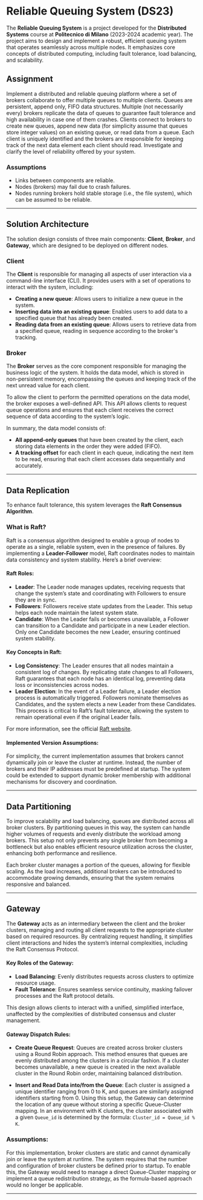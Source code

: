 
# Reliable Queuing System (DS23)

The **Reliable Queuing System** is a project developed for the **Distributed Systems** course at **Politecnico di Milano** (2023-2024 academic year). The project aims to design and implement a robust, efficient queuing system that operates seamlessly across multiple nodes. It emphasizes core concepts of distributed computing, including fault tolerance, load balancing, and scalability.

## Assignment

Implement a distributed and reliable queuing platform where a set of brokers collaborate to offer multiple queues to multiple clients. Queues are persistent, append only, FIFO data structures. Multiple (not necessarily every) brokers replicate the data of queues to guarantee fault tolerance and high availability in case one of them crashes. Clients connect to brokers to create new queues, append new data (for simplicity assume that queues store integer values) on an existing queue, or read data from a queue. Each client is uniquely identified and the brokers are responsible for keeping track of the next data element each client should read. Investigate and clarify the level of reliability offered by your system.

### Assumptions
- Links between components are reliable.
- Nodes (brokers) may fail due to crash failures.
- Nodes running brokers hold stable storage (i.e., the file system), which can be assumed to be reliable.

---

## Solution Architecture

The solution design consists of three main components: **Client**, **Broker**, and **Gateway**, which are designed to be deployed on different nodes.

### Client

The **Client** is responsible for managing all aspects of user interaction via a command-line interface (CLI). It provides users with a set of operations to interact with the system, including:

- **Creating a new queue**: Allows users to initialize a new queue in the system.
- **Inserting data into an existing queue**: Enables users to add data to a specified queue that has already been created.
- **Reading data from an existing queue**: Allows users to retrieve data from a specified queue, reading in sequence according to the broker's tracking.

### Broker

The **Broker** serves as the core component responsible for managing the business logic of the system. It holds the data model, which is stored in non-persistent memory, encompassing the queues and keeping track of the next unread value for each client.

To allow the client to perform the permitted operations on the data model, the broker exposes a well-defined API. This API allows clients to request queue operations and ensures that each client receives the correct sequence of data according to the system’s logic.

In summary, the data model consists of:
- **All append-only queues** that have been created by the client, each storing data elements in the order they were added (FIFO).
- **A tracking offset** for each client in each queue, indicating the next item to be read, ensuring that each client accesses data sequentially and accurately.

---

## Data Replication

To enhance fault tolerance, this system leverages the **Raft Consensus Algorithm**.

### What is Raft?

Raft is a consensus algorithm designed to enable a group of nodes to operate as a single, reliable system, even in the presence of failures. By implementing a **Leader-Follower** model, Raft coordinates nodes to maintain data consistency and system stability. Here’s a brief overview:

#### Raft Roles:
- **Leader**: The Leader node manages updates, receiving requests that change the system’s state and coordinating with Followers to ensure they are in sync.
- **Followers**: Followers receive state updates from the Leader. This setup helps each node maintain the latest system state.
- **Candidate**: When the Leader fails or becomes unavailable, a Follower can transition to a Candidate and participate in a new Leader election. Only one Candidate becomes the new Leader, ensuring continued system stability.

#### Key Concepts in Raft:
- **Log Consistency**: The Leader ensures that all nodes maintain a consistent log of changes. By replicating state changes to all Followers, Raft guarantees that each node has an identical log, preventing data loss or inconsistencies across nodes.
- **Leader Election**: In the event of a Leader failure, a Leader election process is automatically triggered. Followers nominate themselves as Candidates, and the system elects a new Leader from these Candidates. This process is critical to Raft’s fault tolerance, allowing the system to remain operational even if the original Leader fails.

For more information, see the official [Raft website](https://raft.github.io/).

#### Implemented Version Assumptions:
For simplicity, the current implementation assumes that brokers cannot dynamically join or leave the cluster at runtime. Instead, the number of brokers and their IP addresses must be predefined at startup. The system could be extended to support dynamic broker membership with additional mechanisms for discovery and coordination.

---

## Data Partitioning

To improve scalability and load balancing, queues are distributed across all broker clusters. By partitioning queues in this way, the system can handle higher volumes of requests and evenly distribute the workload among brokers. This setup not only prevents any single broker from becoming a bottleneck but also enables efficient resource utilization across the cluster, enhancing both performance and resilience.

Each broker cluster manages a portion of the queues, allowing for flexible scaling. As the load increases, additional brokers can be introduced to accommodate growing demands, ensuring that the system remains responsive and balanced.

---

## Gateway

The **Gateway** acts as an intermediary between the client and the broker clusters, managing and routing all client requests to the appropriate cluster based on required resources. By centralizing request handling, it simplifies client interactions and hides the system’s internal complexities, including the Raft Consensus Protocol.

#### Key Roles of the Gateway:
- **Load Balancing**: Evenly distributes requests across clusters to optimize resource usage.
- **Fault Tolerance**: Ensures seamless service continuity, masking failover processes and the Raft protocol details.

This design allows clients to interact with a unified, simplified interface, unaffected by the complexities of distributed consensus and cluster management.

#### Gateway Dispatch Rules:

- **Create Queue Request**: Queues are created across broker clusters using a Round Robin approach. This method ensures that queues are evenly distributed among the clusters in a circular fashion. If a cluster becomes unavailable, a new queue is created in the next available cluster in the Round Robin order, maintaining balanced distribution.
  
- **Insert and Read Data into/from the Queue**: Each cluster is assigned a unique identifier ranging from 0 to K, and queues are similarly assigned identifiers starting from 0. Using this setup, the Gateway can determine the location of any queue without storing a specific Queue-Cluster mapping. In an environment with K clusters, the cluster associated with a given `Queue_id` is determined by the formula: `Cluster_id = Queue_id % K`.


### Assumptions:
For this implementation, broker clusters are static and cannot dynamically join or leave the system at runtime. The system requires that the number and configuration of broker clusters be defined prior to startup. To enable this, the Gateway would need to manage a direct Queue-Cluster mapping or implement a queue redistribution strategy, as the formula-based approach would no longer be applicable.

---
